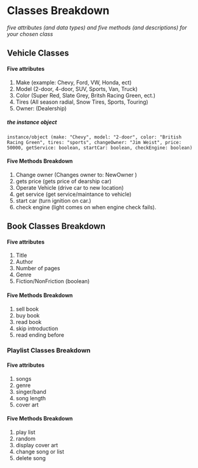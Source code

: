 # Classes Breakdown
_five attributes (and data types) and five methods (and descriptions) for your chosen class_

## Vehicle Classes

#### Five attributes
1. Make
	(example: Chevy, Ford, VW, Honda, ect)
2. Model
	(2-door, 4-door, SUV, Sports, Van, Truck)
3. Color
	(Super Red, Slate Grey, Britsh Racing Green, ect.)
4. Tires
	(All season radial, Snow Tires, Sports, Touring)
5. Owner: 
	(Dealership)

##### the instance object
	instance/object (make: "Chevy", model: "2-door", color: "British Racing Green", tires: "sports", changeOwner: "Jim Weist", price: 50000, getService: boolean, startCar: boolean, checkEngine: boolean)


#### Five Methods Breakdown

1. Change owner (Changes owner to: NewOwner )
2. gets price (gets price of dearship car)
3. Operate Vehicle (drive car to new location)
4. get service (get service/maintance to vehicle)
5. start car (turn ignition on car.)
6. check engine (light comes on when engine check fails).

## Book Classes Breakdown

#### Five attributes

1. Title 
2. Author
3. Number of pages
4. Genre
5. Fiction/NonFriction (boolean)

#### Five Methods Breakdown
1. sell book
2. buy book
3. read book
4. skip introduction
5. read ending before

### Playlist Classes Breakdown

#### Five attributes
1. songs
2. genre
3. singer/band
4. song length
5. cover art

#### Five Methods Breakdown
1. play list
2. random
3. display cover art
4. change song or list
5. delete song
